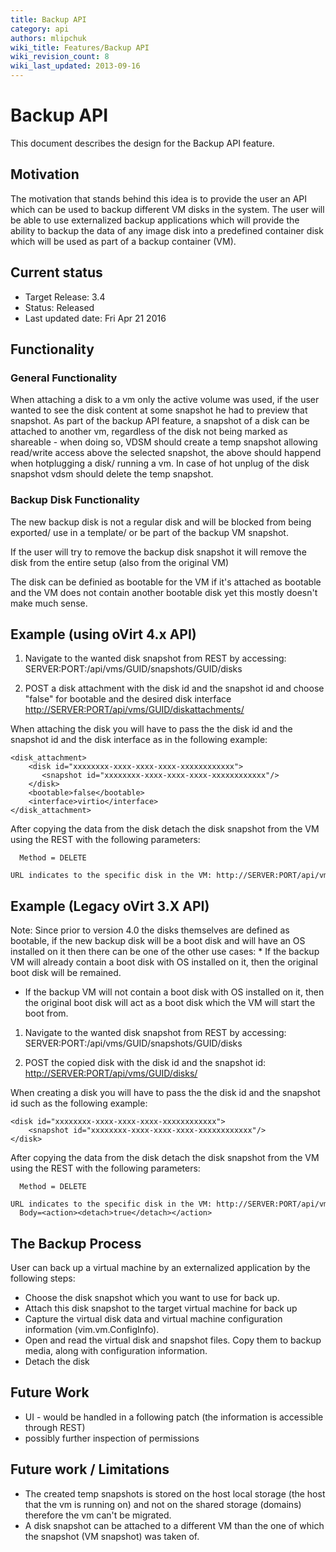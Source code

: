 ```yaml
---
title: Backup API
category: api
authors: mlipchuk
wiki_title: Features/Backup API
wiki_revision_count: 8
wiki_last_updated: 2013-09-16
---
```


<!-- TODO: Content review -->

# Backup API

This document describes the design for the Backup API feature.

## Motivation

The motivation that stands behind this idea is to provide the user an API which can be used to backup different VM disks in the system. The user will be able to use externalized backup applications which will provide the ability to backup the data of any image disk into a predefined container disk which will be used as part of a backup container (VM).

## Current status

*   Target Release: 3.4
*   Status: Released
*   Last updated date: Fri Apr 21 2016

## Functionality

### General Functionality

When attaching a disk to a vm only the active volume was used, if the user wanted to see the disk content at some snapshot he had to preview that snapshot.
As part of the backup API feature, a snapshot of a disk can be attached to another vm, regardless of the disk not being marked as shareable - when doing so, VDSM should create a temp snapshot allowing read/write access above the selected snapshot, the above should happend when hotplugging a disk/ running a vm.
In case of hot unplug of the disk snapshot vdsm should delete the temp snapshot.

### Backup Disk Functionality

The new backup disk is not a regular disk and will be blocked from being exported/ use in a template/ or be part of the backup VM snapshot.

If the user will try to remove the backup disk snapshot it will remove the disk from the entire setup (also from the original VM)

The disk can be definied as bootable for the VM if it's attached as bootable and the VM does not contain another bootable disk yet this mostly doesn't make much sense.

## Example (using oVirt 4.x API)

1. Navigate to the wanted disk snapshot from REST by accessing:
SERVER:PORT:/api/vms/GUID/snapshots/GUID/disks

2. POST a disk attachment with the disk id and the snapshot id and choose "false" for bootable and the desired disk interface
 [http://SERVER:PORT/api/vms/GUID/diskattachments/](http://SERVER:PORT/api/vms/GUID/diskattachments/)

When attaching the disk you will have to pass the the disk id and the snapshot id and the disk interface as in the following example:

    <disk_attachment>
        <disk id="xxxxxxxx-xxxx-xxxx-xxxx-xxxxxxxxxxxx">
           <snapshot id="xxxxxxxx-xxxx-xxxx-xxxx-xxxxxxxxxxxx"/>
        </disk>
        <bootable>false</bootable>
        <interface>virtio</interface>
    </disk_attachment>

After copying the data from the disk detach the disk snapshot from the VM using the REST with the following parameters:

      Method = DELETE
      URL indicates to the specific disk in the VM: http://SERVER:PORT/api/vms/GUID/diskattachments/GUID

## Example (Legacy oVirt 3.X API)
Note: Since prior to version 4.0 the disks themselves are defined as bootable, if the new backup disk will be a boot disk and will have an OS installed on it then there can be one of the other use cases:
\* If the backup VM will already contain a boot disk with OS installed on it, then the original boot disk will be remained.

*   If the backup VM will not contain a boot disk with OS installed on it, then the original boot disk will act as a boot disk which the VM will start the boot from.

1. Navigate to the wanted disk snapshot from REST by accessing:
SERVER:PORT:/api/vms/GUID/snapshots/GUID/disks

2. POST the copied disk with the disk id and the snapshot id:
 [http://SERVER:PORT/api/vms/GUID/disks/](http://SERVER:PORT/api/vms/GUID/disks/)

When creating a disk you will have to pass the the disk id and the snapshot id such as the following example:

    <disk id="xxxxxxxx-xxxx-xxxx-xxxx-xxxxxxxxxxxx">
        <snapshot id="xxxxxxxx-xxxx-xxxx-xxxx-xxxxxxxxxxxx"/>
    </disk>

After copying the data from the disk detach the disk snapshot from the VM using the REST with the following parameters:

      Method = DELETE
      URL indicates to the specific disk in the VM: http://SERVER:PORT/api/vms/GUID/disks/GUID
      Body=<action><detach>true</detach></action>


## The Backup Process

User can back up a virtual machine by an externalized application by the following steps:

*   Choose the disk snapshot which you want to use for back up.
*   Attach this disk snapshot to the target virtual machine for back up
*   Capture the virtual disk data and virtual machine configuration information (vim.vm.ConfigInfo).
*   Open and read the virtual disk and snapshot files. Copy them to backup media, along with configuration information.
*   Detach the disk

## Future Work

*   UI - would be handled in a following patch (the information is accessible through REST)
*   possibly further inspection of permissions

## Future work / Limitations

*   The created temp snapshots is stored on the host local storage (the host that the vm is running on) and not on the shared storage (domains) therefore the vm can't be migrated.
*   A disk snapshot can be attached to a different VM than the one of which the snapshot (VM snapshot) was taken of.
